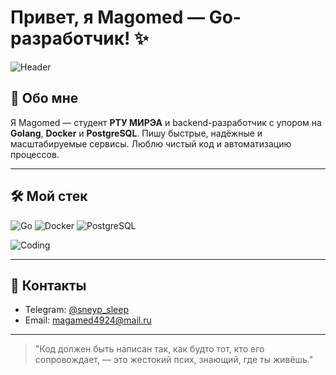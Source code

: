 # Привет, я Magomed — Go-разработчик! ✨

<!-- Замените ссылку на свою гифку -->

![Header](https://media.giphy.com/media/3o7aCTfyhYawdOXcFW/giphy.gif)

## 👋 Обо мне

Я Magomed — студент **РТУ МИРЭА** и backend-разработчик с упором на **Golang**, **Docker** и **PostgreSQL**. Пишу быстрые, надёжные и масштабируемые сервисы. Люблю чистый код и автоматизацию процессов.

---

## 🛠️ Мой стек

![Go](https://img.shields.io/badge/-Golang-00ADD8?logo=go\&logoColor=white\&style=for-the-badge)
![Docker](https://img.shields.io/badge/-Docker-2496ED?logo=docker\&logoColor=white\&style=for-the-badge)
![PostgreSQL](https://img.shields.io/badge/-PostgreSQL-336791?logo=postgresql\&logoColor=white\&style=for-the-badge)

<!-- Замените ссылку на свою гифку про программирование -->

![Coding](https://media.giphy.com/media/qgQUggAC3Pfv687qPC/giphy.gif)

---

## 📧 Контакты

* Telegram: [@sneyp_sleep](https://t.me/sneyp_sleep)
* Email: [magamed4924@mail.ru](mailto:magamed4924@mail.ru)

---

> "Код должен быть написан так, как будто тот, кто его сопровождает, — это жестокий псих, знающий, где ты живёшь."
